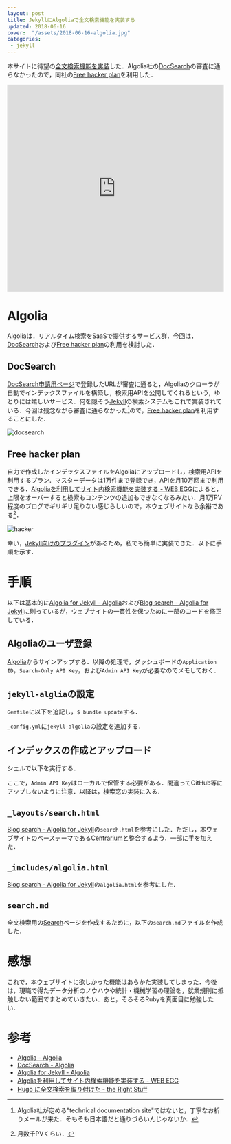 ```yaml
---
layout: post
title: JekyllにAlgoliaで全文検索機能を実装する
updated: 2018-06-16
cover:  "/assets/2018-06-16-algolia.jpg"
categories:
 - jekyll
---
```


本サイトに待望の[全文検索機能を実装](https://haltaro.github.io/search/)した．Algolia社の[DocSearch](https://community.algolia.com/docsearch/)の審査に通らなかったので，同社の[Free hacker plan](https://www.algolia.com/pricing)を利用した．

<iframe width="100%" height="480" src="https://www.youtube.com/embed/iBIoajzYWGE?rel=0" frameborder="0" allow="autoplay; encrypted-media" allowfullscreen></iframe>

# Algolia

Algoliaは，リアルタイム検索をSaaSで提供するサービス群．今回は，[DocSearch](https://community.algolia.com/docsearch/)および[Free hacker plan](https://www.algolia.com/pricing)の利用を検討した．

## DocSearch

[DocSearch申請用ページ](https://community.algolia.com/docsearch/)で登録したURLが審査に通ると，Algoliaのクローラが自動でインデックスファイルを構築し，検索用APIを公開してくれるという，ゆとりには嬉しいサービス．何を隠そう[Jekyll](https://jekyllrb.com/)の検索システムもこれで実装されている．今回は残念ながら審査に通らなかった[^japanese]ので，[Free hacker plan](https://www.algolia.com/pricing)を利用することにした．

![docsearch]({{site.baseurl}}/assets/2018-06-16-docsearch.png)

[^japanese]: Algolia社が定める"technical documentation site"ではないと，丁寧なお祈りメールが来た．そもそも日本語だと通りづらいんじゃないか．

## Free hacker plan

自力で作成したインデックスファイルをAlgoliaにアップロードし，検索用APIを利用するプラン．マスターデータは1万件まで登録でき，APIを月10万回まで利用できる．[Algoliaを利用してサイト内検索機能を実装する - WEB EGG](https://blog.leko.jp/post/implement-site-search-with-algolia/)によると，上限をオーバーすると検索もコンテンツの追加もできなくなるみたい．月1万PV程度のブログでギリギリ足りない感じらしいので，本ウェブサイトなら余裕である[^sad]．

![hacker]({{site.baseurl}}/assets/2018-06-16-hacker.png)

幸い，[Jekyll向けのプラグイン](https://community.algolia.com/jekyll-algolia/)があるため，私でも簡単に実装できた．以下に手順を示す．

[^sad]: 月数千PVくらい．

# 手順

以下は基本的に[Algolia for Jekyll - Algolia](https://community.algolia.com/jekyll-algolia/)および[Blog search -  Algolia for Jekyll](https://community.algolia.com/jekyll-algolia/blog.html)に則っているが，ウェブサイトの一貫性を保つために一部のコードを修正している．

## Algoliaのユーザ登録

[Algolia](https://www.algolia.com/)からサインアップする．以降の処理で，ダッシュボードの`Application ID`，`Search-Only API Key`，および`Admin API Key`が必要なのでメモしておく．

## `jekyll-alglia`の設定

`Gemfile`に以下を追記し，`$ bundle update`する．

<script src="https://gist.github.com/haltaro/bc3a34adff021f762373f452f2aad4e7.js"></script>

`_config.yml`に`jekyll-algolia`の設定を追加する．

<script src="https://gist.github.com/haltaro/af5b24ac877c78a8d2230f903f429b8c.js"></script>

## インデックスの作成とアップロード

シェルで以下を実行する．

<script src="https://gist.github.com/haltaro/7602fed4d47e0062ed2779fc5070e4f9.js"></script>

ここで，`Admin API Key`はローカルで保管する必要がある．間違ってGitHub等にアップしないように注意．以降は，検索窓の実装に入る．

## `_layouts/search.html`

[Blog search -  Algolia for Jekyll](https://community.algolia.com/jekyll-algolia/blog.html)の`search.html`を参考にした．ただし，本ウェブサイトのベーステーマである[Centrarium](https://github.com/bencentra/centrarium)と整合するよう，一部に手を加えた．

<script src="https://gist.github.com/haltaro/1c1f54a75dff0ce897373d2d6450310c.js"></script>

## `_includes/algolia.html`

[Blog search -  Algolia for Jekyll](https://community.algolia.com/jekyll-algolia/blog.html)の`algolia.html`を参考にした．

<script src="https://gist.github.com/haltaro/17c7d07fdd56f07c80735e0328ecfbe0.js"></script>

## `search.md`

全文検索用の[Search]()ページを作成するために，以下の`search.md`ファイルを作成した．

<script src="https://gist.github.com/haltaro/c30ebf72374a701767ebc55fe33a898a.js"></script>

# 感想

これで，本ウェブサイトに欲しかった機能はあらかた実装してしまった．今後は，現職で得たデータ分析のノウハウや統計・機械学習の理論を，就業規則に抵触しない範囲でまとめていきたい．あと，そろそろRubyを真面目に勉強したい．

# 参考

- [Algolia - Algolia](https://www.algolia.com/)
- [DocSearch - Algolia](https://community.algolia.com/docsearch/)
- [Algolia for Jekyll - Algolia](https://community.algolia.com/jekyll-algolia/)
- [Algoliaを利用してサイト内検索機能を実装する - WEB EGG](https://blog.leko.jp/post/implement-site-search-with-algolia/)
- [Hugo に全文検索を取り付けた - the Right Stuff](http://rs.luminousspice.com/hugo-site-search/)
